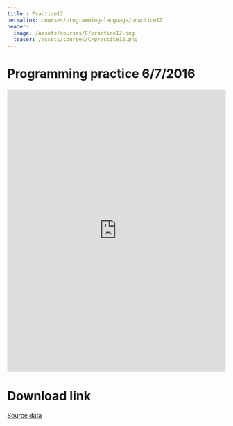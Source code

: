 ```yaml
---
title : Practice12
permalink: courses/programming-language/practice12
header:
  image: /assets/courses/C/practice12.png
  teaser: /assets/courses/C/practice12.png
---
```


Programming practice 6/7/2016
===

<iframe src="https://docs.google.com/viewer?srcid=1Zk7_aE8G9ZlWH2-d983TsJo_jAaMG1cM&pid=explorer&efh=false&a=v&chrome=false&embedded=true" style="width:100%; height:650px;" frameborder="0"></iframe>


Download link
===

[Source data](/assets/courses/C/Practice12.rar) <br>

